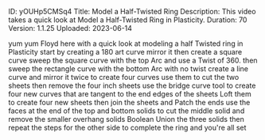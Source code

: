 ID: yOUHp5CMSq4
Title: Model a Half-Twisted Ring
Description: This video takes a quick look at Model a Half-Twisted Ring in Plasticity.
Duration: 70
Version: 1.1.25
Uploaded: 2023-06-14

yum yum Floyd here with a quick look at
modeling a half Twisted ring in
Plasticity start by creating a 180 art
curve mirror it then create a square
curve sweep the square curve with the
top Arc and use a Twist of 360. then
sweep the rectangle curve with the
bottom Arc with no twist create a line
curve and mirror it twice to create four
curves
use them to cut the two sheets then
remove the four inch sheets
use the bridge curve tool to create four
new curves that are tangent to the end
edges of the sheets
Loft them to create four new sheets
then join the sheets and Patch the ends
use the faces at the end of the top and
bottom solids to cut the middle solid
and remove the smaller overhang solids
Boolean Union the three solids
then repeat the steps for the other side
to complete the ring and you're all set

